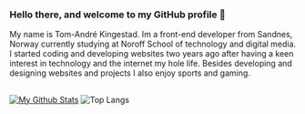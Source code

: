 ### Hello there, and welcome to my GitHub profile 👋

My name is Tom-André Kingestad. Im a front-end developer from Sandnes, Norway currently studying at Noroff School of technology and digital media. I started coding and developing websites two years ago after having a keen interest in technology and the internet my hole life. Besides developing and designing websites and projects I also enjoy sports and gaming.

##


[![My Github Stats](https://github-readme-stats.vercel.app/api?username=TomAnKing)](https://github.com/anuraghazra/github-readme-stats)
![Top Langs](https://github-readme-stats.vercel.app/api/top-langs/?username=TomAnKing)
